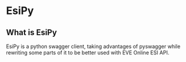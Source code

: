 # EsiPy

## What is EsiPy
EsiPy is a python swagger client, taking advantages of pyswagger while rewriting some parts of it to be better used with EVE Online ESI API.


